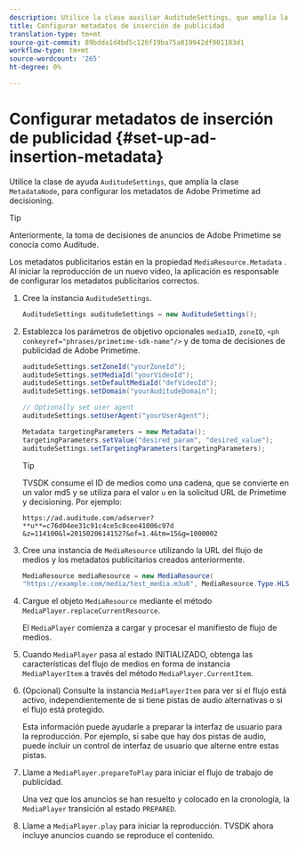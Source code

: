 ```yaml
---
description: Utilice la clase auxiliar AuditudeSettings, que amplía la clase MetadataNode , para configurar los metadatos de Adobe Primetime y toma de decisiones.
title: Configurar metadatos de inserción de publicidad
translation-type: tm+mt
source-git-commit: 89bdda1d4bd5c126f19ba75a819942df901183d1
workflow-type: tm+mt
source-wordcount: '265'
ht-degree: 0%

---
```



# Configurar metadatos de inserción de publicidad {#set-up-ad-insertion-metadata}

Utilice la clase de ayuda `AuditudeSettings`, que amplía la clase `MetadataNode`, para configurar los metadatos de Adobe Primetime ad decisioning.

>[!TIP]
>
>Anteriormente, la toma de decisiones de anuncios de Adobe Primetime se conocía como Auditude.

Los metadatos publicitarios están en la propiedad `MediaResource.Metadata` . Al iniciar la reproducción de un nuevo vídeo, la aplicación es responsable de configurar los metadatos publicitarios correctos.

1. Cree la instancia `AuditudeSettings`.

   ```java
   AuditudeSettings auditudeSettings = new AuditudeSettings();
   ```

1. Establezca los parámetros de objetivo opcionales `mediaID`, `zoneID`, `<ph conkeyref="phrases/primetime-sdk-name"/>` y de toma de decisiones de publicidad de Adobe Primetime.

   ```java
   auditudeSettings.setZoneId("yourZoneId"); 
   auditudeSettings.setMediaId("yourVideoId"); 
   auditudeSettings.setDefaultMediaId("defVideoId"); 
   auditudeSettings.setDomain("yourAuditudeDomain"); 
   
   // Optionally set user agent  
   auditudeSettings.setUserAgent("yourUserAgent"); 
   
   Metadata targetingParameters = new Metadata(); 
   targetingParameters.setValue("desired_param", "desired_value"); 
   auditudeSettings.setTargetingParameters(targetingParameters);
   ```

   >[!TIP]
   >
   >TVSDK consume el ID de medios como una cadena, que se convierte en un valor md5 y se utiliza para el valor `u` en la solicitud URL de Primetime y decisioning. Por ejemplo:
   >
   >`https://ad.auditude.com/adserver? **u**=c76d04ee31c91c4ce5c8cee41006c97d &z=114100&l=20150206141527&of=1.4&tm=15&g=1000002`

1. Cree una instancia de `MediaResource` utilizando la URL del flujo de medios y los metadatos publicitarios creados anteriormente.

   ```java
   MediaResource mediaResource = new MediaResource( 
   "https://example.com/media/test_media.m3u8", MediaResource.Type.HLS, Metadata);
   ```

1. Cargue el objeto `MediaResource` mediante el método `MediaPlayer.replaceCurrentResource`.

   El `MediaPlayer` comienza a cargar y procesar el manifiesto de flujo de medios.

1. Cuando `MediaPlayer` pasa al estado INITIALIZADO, obtenga las características del flujo de medios en forma de instancia `MediaPlayerItem` a través del método `MediaPlayer.CurrentItem`.
1. (Opcional) Consulte la instancia `MediaPlayerItem` para ver si el flujo está activo, independientemente de si tiene pistas de audio alternativas o si el flujo está protegido.

   Esta información puede ayudarle a preparar la interfaz de usuario para la reproducción. Por ejemplo, si sabe que hay dos pistas de audio, puede incluir un control de interfaz de usuario que alterne entre estas pistas.

1. Llame a `MediaPlayer.prepareToPlay` para iniciar el flujo de trabajo de publicidad.

   Una vez que los anuncios se han resuelto y colocado en la cronología, la `MediaPlayer` transición al estado `PREPARED`.
1. Llame a `MediaPlayer.play` para iniciar la reproducción.
TVSDK ahora incluye anuncios cuando se reproduce el contenido.
